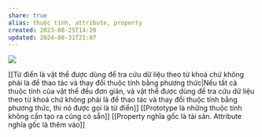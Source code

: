 ```yaml
---
share: true
alias: thuộc tính, attribute, property
created: 2023-08-25T14:20
updated: 2024-08-31T21:07
---
```

![](https://youtu.be/BRSg22VacUA?si=vlnEtXMkzdZB2hE3) 

[[Từ điển là vật thể được dùng để tra cứu dữ liệu theo từ khoá chứ không phải là để thao tác và thay đổi thuộc tính bằng phương thức|Nếu tất cả thuộc tính của vật thể đều đơn giản, và vật thể được dùng để tra cứu dữ liệu theo từ khoá chứ không phải là để thao tác và thay đổi thuộc tính bằng phương thức, thì nó được gọi là từ điển]]
[[Prototype là những thuộc tính không cần tạo ra cũng có sẵn]]
[[Property nghĩa gốc là tài sản. Attribute nghĩa gốc là thêm vào]]